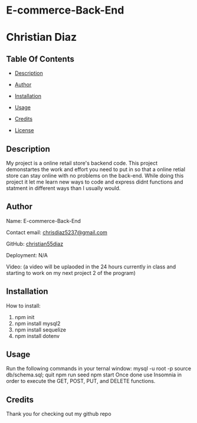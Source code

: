 # E-commerce-Back-End
# Christian Diaz
  
## Table Of Contents
  
* [Description](#Description)
  
* [Author](#Author)
  
* [Installation](#Installation)
  
* [Usage](#Usage)
  
* [Credits](#Credits)
  
* [License](#License)
  
## Description
  
My project is a online retail store's backend code. This project demonstartes the work and effort you need to put in so that a online retial store can stay online with no problems on the back-end. While doing this project it let me learn new ways to code and express didnt functions and statment in different ways than I usually would.
  
## Author
  
Name: E-commerce-Back-End
  
Contact email: chrisdiaz5237@gmail.com
  
GitHub: [christian55diaz](https://github.com/christian55diaz)

Deployment: N/A

Video: (a video will be uplaoded in the 24 hours currently in class and starting to work on my next project 2 of the program)
  
## Installation
  
How to install:
1. npm init
2. npm install mysql2
3. npm install sequelize
4. npm install dotenv
  
## Usage
Run the following commands in your ternal window:
mysql -u root -p
source db/schema.sql;
quit
npm run seed
npm start
Once done use Insomnia in order to execute the GET, POST, PUT, and DELETE functions.
## Credits
Thank you for checking out my github repo
